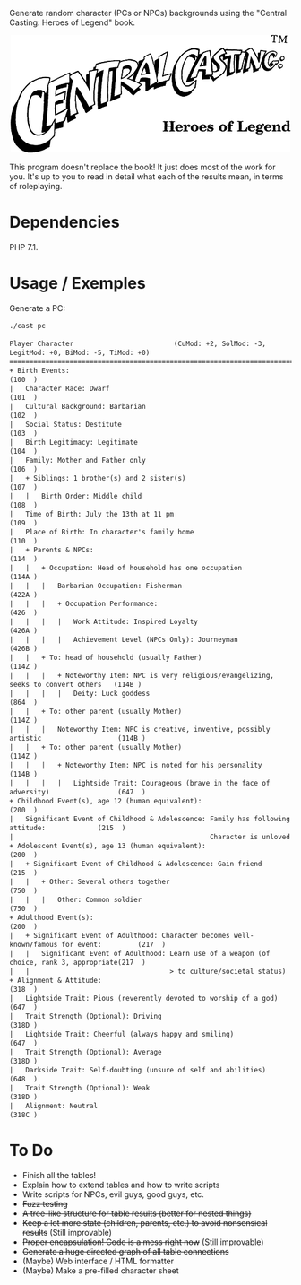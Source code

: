 Generate random character (PCs or NPCs) backgrounds using the "Central
Casting: Heroes of Legend" book.

<p align='center'><img src='logo.png' alt='' /></p>

This program doesn't replace the book! It just does most of the work
for you. It's up to you to read in detail what each of the results
mean, in terms of roleplaying.

Dependencies
============

PHP 7.1.

Usage / Exemples
================

Generate a PC:

~~~
./cast pc

Player Character                         (CuMod: +2, SolMod: -3, LegitMod: +0, BiMod: -5, TiMod: +0)
====================================================================================================
+ Birth Events:                                                                              (100  )
|   Character Race: Dwarf                                                                    (101  )
|   Cultural Background: Barbarian                                                           (102  )
|   Social Status: Destitute                                                                 (103  )
|   Birth Legitimacy: Legitimate                                                             (104  )
|   Family: Mother and Father only                                                           (106  )
|   + Siblings: 1 brother(s) and 2 sister(s)                                                 (107  )
|   |   Birth Order: Middle child                                                            (108  )
|   Time of Birth: July the 13th at 11 pm                                                    (109  )
|   Place of Birth: In character's family home                                               (110  )
|   + Parents & NPCs:                                                                        (114  )
|   |   + Occupation: Head of household has one occupation                                   (114A )
|   |   |   Barbarian Occupation: Fisherman                                                  (422A )
|   |   |   + Occupation Performance:                                                        (426  )
|   |   |   |   Work Attitude: Inspired Loyalty                                              (426A )
|   |   |   |   Achievement Level (NPCs Only): Journeyman                                    (426B )
|   |   + To: head of household (usually Father)                                             (114Z )
|   |   |   + Noteworthy Item: NPC is very religious/evangelizing, seeks to convert others   (114B )
|   |   |   |   Deity: Luck goddess                                                          (864  )
|   |   + To: other parent (usually Mother)                                                  (114Z )
|   |   |   Noteworthy Item: NPC is creative, inventive, possibly artistic                   (114B )
|   |   + To: other parent (usually Mother)                                                  (114Z )
|   |   |   + Noteworthy Item: NPC is noted for his personality                              (114B )
|   |   |   |   Lightside Trait: Courageous (brave in the face of adversity)                 (647  )
+ Childhood Event(s), age 12 (human equivalent):                                             (200  )
|   Significant Event of Childhood & Adolescence: Family has following attitude:             (215  )
|                                                 Character is unloved                              
+ Adolescent Event(s), age 13 (human equivalent):                                            (200  )
|   + Significant Event of Childhood & Adolescence: Gain friend                              (215  )
|   |   + Other: Several others together                                                     (750  )
|   |   |   Other: Common soldier                                                            (750  )
+ Adulthood Event(s):                                                                        (200  )
|   + Significant Event of Adulthood: Character becomes well-known/famous for event:         (217  )
|   |   Significant Event of Adulthood: Learn use of a weapon (of choice, rank 3, appropriate(217  )
|   |                                   > to culture/societal status)                               
+ Alignment & Attitude:                                                                      (318  )
|   Lightside Trait: Pious (reverently devoted to worship of a god)                          (647  )
|   Trait Strength (Optional): Driving                                                       (318D )
|   Lightside Trait: Cheerful (always happy and smiling)                                     (647  )
|   Trait Strength (Optional): Average                                                       (318D )
|   Darkside Trait: Self-doubting (unsure of self and abilities)                             (648  )
|   Trait Strength (Optional): Weak                                                          (318D )
|   Alignment: Neutral                                                                       (318C )
~~~

To Do
=====

* Finish all the tables!
* Explain how to extend tables and how to write scripts
* Write scripts for NPCs, evil guys, good guys, etc.
* ~~Fuzz testing~~
* ~~A tree-like structure for table results (better for nested things)~~
* ~~Keep a lot more state (children, parents, etc.) to avoid nonsensical results~~ (Still improvable)
* ~~Proper encapsulation! Code is a mess right now~~ (Still improvable)
* ~~Generate a huge directed graph of all table connections~~
* (Maybe) Web interface / HTML formatter
* (Maybe) Make a pre-filled character sheet
